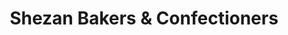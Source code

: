 ---
title: "Shezan Bakers & Confectioners"
url: /lahore/shezan-bakers-und-confectioners-2/
shop: Bäckerei
---